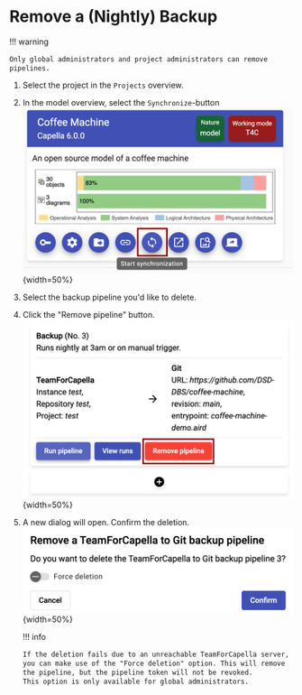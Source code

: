 <!--
 ~ SPDX-FileCopyrightText: Copyright DB InfraGO AG and contributors
 ~ SPDX-License-Identifier: Apache-2.0
 -->

# Remove a (Nightly) Backup

!!! warning

    Only global administrators and project administrators can remove pipelines.

1.  Select the project in the `Projects` overview.
1.  In the model overview, select the `Synchronize`-button
    ![Start synchronization](./model-overview.png){width=50%}
1.  Select the backup pipeline you'd like to delete.
1.  Click the "Remove pipeline" button. <br />
    ![Remove pipeline](./remove-pipeline.png){width=50%}
1.  A new dialog will open. Confirm the deletion. <br />
    ![Confirm deletion](./confirm-deletion.png){width=50%}

    !!! info

        If the deletion fails due to an unreachable TeamForCapella server,
        you can make use of the "Force deletion" option. This will remove
        the pipeline, but the pipeline token will not be revoked.
        This option is only available for global administrators.
